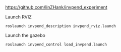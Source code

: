 https://github.com/linZHank/invpend_experiment

Launch RVIZ
```
roslaunch invpend_description invpend_rviz.launch
```

Launch the gazebo
```
roslaunch invpend_control load_invpend.launch
```





